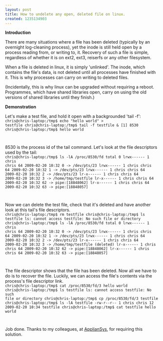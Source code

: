```yaml
--- 
layout: post
title: How to undelete any open, deleted file on linux.
created: 1235134903
---
```

<strong>Introduction</strong>

There are many situations where a file has been deleted (typically by an overnight log-cleaning process), yet the inode is still held open by a process reading from, or writing to, it.  Recovery of such a file is simple, regardless of whether it is on ext2, ext3, reiserfs or any other filesystem.

When a file is deleted in linux, it is simply 'unlinked'.  The inode, which contains the file's data, is not deleted until all processes have finished with it.  This is why processes can carry on writing to deleted files.  

(Incidentally, this is why linux can be upgraded without requiring a reboot.  Programmes, which have shared libraries open, carry on using the old versions of shared libraries until they finish.)

<strong>Demonstration</strong>

Let's make a test file, and hold it open with a backgrounded 'tail -f':
<code type='bash'>
chris@chris-laptop:/tmp$ echo "hello world" > testfile
chris@chris-laptop:/tmp$ tail -f testfile &
[1] 8530
chris@chris-laptop:/tmp$ hello world


</code>

8530 is the process id of the tail command.  Let's look at the file descriptors used by the tail:
<code type='bash'>
chris@chris-laptop:/tmp$ ls -lA /proc/8530/fd
total 0
lrwx------ 1 chris chris 64 2009-02-20 10:32 0 -> /dev/pts/23
lrwx------ 1 chris chris 64 2009-02-20 10:32 1 -> /dev/pts/23
lrwx------ 1 chris chris 64 2009-02-20 10:32 2 -> /dev/pts/23
lr-x------ 1 chris chris 64 2009-02-20 10:32 3 -> /home/tmp/testfile
lr-x------ 1 chris chris 64 2009-02-20 10:32 62 -> pipe:[18848062]
lr-x------ 1 chris chris 64 2009-02-20 10:32 63 -> pipe:[18848057]


</code>

Now we can delete the test file, check that it's deleted and have another look at this tail's file descriptors.
<code type='bash'>
chris@chris-laptop:/tmp$ rm testfile
chris@chris-laptop:/tmp$ ls testfile
ls: cannot access testfile: No such file or directory
chris@chris-laptop:/tmp$ ls -lA /proc/8530/fd
total 0
lrwx------ 1 chris chris 64 2009-02-20 10:32 0 -> /dev/pts/23
lrwx------ 1 chris chris 64 2009-02-20 10:32 1 -> /dev/pts/23
lrwx------ 1 chris chris 64 2009-02-20 10:32 2 -> /dev/pts/23
lr-x------ 1 chris chris 64 2009-02-20 10:32 3 -> /home/tmp/testfile (deleted)
lr-x------ 1 chris chris 64 2009-02-20 10:32 62 -> pipe:[18848062]
lr-x------ 1 chris chris 64 2009-02-20 10:32 63 -> pipe:[18848057]


</code>

The file descriptor shows that the file has been deleted.  Now all we have to do is to recover the file.  Luckily, we can access the file's contents via the process's file descriptor link.
<code type='bash'>
chris@chris-laptop:/tmp$ cat /proc/8530/fd/3
hello world
chris@chris-laptop:/tmp$ ls testfile
ls: cannot access testfile: No such file or directory
chris@chris-laptop:/tmp$ cp /proc/8530/fd/3 testfile
chris@chris-laptop:/tmp$ ls -lA testfile
-rw-r--r-- 1 chris chris 12 2009-02-20 10:34 testfile
chris@chris-laptop:/tmp$ cat testfile 
hello world


</code>

Job done.  Thanks to my colleagues, at <a href='http://www.appliansys.com'>ApplianSys</a>, for requiring this solution.

